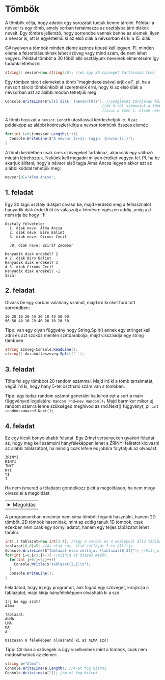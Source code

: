 # Tömbök
A tömbök célja, hogy adatok egy sorozatát tudjuk benne tárolni. Például a névsor is egy tömb, amely sorban tartalmazza
az osztályba járó diákok neveit. Egy tömbre jellemző, hogy sorrendbe vannak benne az elemek, ilyen a névsor is,
ott is egyértelmű ki az első diák a névsorban és ki a 15. diák.

C# nyelven a tömbök minden eleme azonos típusú kell legyen. Pl. minden eleme a felsorolásunknak lehet szöveg vagy mind szám,
de nem lehet vegyes. Például tömböt a 30 főből álló osztályunk neveinek elmentésére így tudunk létrehozni:
```cs
string[] nevsor=new string[30]; //ez egy 30 szöveget tartalmazó tömb
```
Egy tömben tárolt elemeket a tömb "megindexelésével érjük el", pl. ha a névsort tároló tömbünkből el szeretnénk érni,
hogy ki az első diák a névsorban azt az alábbi módon tehetjük meg:
```cs
Console.WriteLine($"Első diák: {nevsor[0]}"); //Szögletes zárójelek között írjuk hanyadik diák érdekel minket,
                                            //de 0-tól számozzuk a tömb elemeit,
                                            //azaz a tömb 1. eleme nevsor[0], a második a nevsor[1] és így tovább 
```
A tömb hosszát a ```nevsor.Length``` utasítással kérdezhetjük le.
Azaz példaképp az alábbi kódrészlet kiírja a nevsor tömbünk összes elemét:
```cs
for(int i=0;i<nevsor.Length;i++){
  Console.WriteLine($"A névsor {i+1}. tagja: {nevsor[i]}");
}
```
A tömb kezdetben csak üres szövegeket tartalmaz, akárcsak egy változó miután létrehoztuk. Nekünk kell megadni milyen értéket vegyen fel.
Pl. ha be akarjuk állítani, hogy a névsor első tagja Alma Ancsa legyen akkor azt az alábbi kóddal tehetjük meg:
```cs
nevsor[0]="Alma Ancsa";
```
## 1. feladat
Egy 30 tagú osztály diákjait olvasd be, majd kérdezd meg a felhasználót hanyadik diák érdekli őt
és válaszolj a kérdésre egészen addig, amíg azt nem írja be hogy -1:
```
Osztaly felvetele:
  1. diak neve: Alma Ancsa
  2. diak neve: Biro Balint
  3. diak neve: Cirmos Cecil
  ...
  30. diak neve: Zsiráf Zsombor
  
Hanyadik diak erdekel? 2
A 2. diak Biro Balint
Hanyadik diak erdekel? 3
A 3. diak Cirmos Cecil
Hanyadik diak erdekel? -1
Szia!
```
## 2. feladat
Olvass be egy sorban valahány számot, majd írd ki őket fordított sorrendben:
```
30 20 10 20 40 20 10 40 50 90
90 50 40 10 20 40 20 10 20 30
```
Tipp: van egy olyan függvény hogy String.Split() ennek egy stringet kell adni és azt szóköz mentén szétdarabolja,
majd visszaadja egy string tömbben: 
```cs
string szoveg=Console.ReadLine();
string[] darabolt=szoveg.Split(' ');
```

## 3. feladat
Tölts fel egy tömbböt 20 random számmal. Majd írd ki a tömb tartalmatát, végül írd ki, hogy hány 5-tel osztható szám van a tömbben.

Tipp: úgy tudsz random számot generálni ha leírod ezt a sort a main függvényed legelejére: ```Random rnd=new Random();```
Majd bármikor mikor új random számra lenne szükséged meghívod az rnd.Next() függvényt, pl: ```int randomszam=rnd.Next();```

## 4. feladat
Ez egy kicsit bonyolultabb feladat.
Egy Zrinyi versenyeken gyakori feladat az, hogy meg kell számolni hányféleképpen lehet a ZRINYI feliratot kiolvasni az alábbi táblázatból, ha mindig csak lefele és jobbra folytatjuk az olvasást: 
```
ZRINYI
RINYI
INYI
NYI
YI
I
```
Ha nem ismered a feladatot gondolkozz picit a megoldáson, ha nem megy olvasd el a megoldást.
<table><tr><td>

<details>
  <summary>Megoldás</summary>
  A 'Z' szöveget 1 féleképpen tudjuk kiolvasni. Az 'ZR' szöveget kétféleképpen, egyszer ha az első sorban szereplő 'R'-ben fejezzük be az olvasást, 1-szer ha a második sorban szereplő 'R' betűben fejezzük be. Hasonlóan a ZRINYI szót is annyiszor tudjuk kiolvasni, mint ha összeadnánk, hogy az egyes 'I' betűkben hányféleképpen juthatunk el.
 
 Már csak az a kérdés, hogy az egyes 'I' betűkbe hányféleképpen juthatunk el. A legfölső sorban lévő 'I' betűt könnyen láthatjuk, hogy csak 1 féle képpen lehet elérni, ha végig jobbra lépünk. Hasonlóan a legalsó sorban lévő 'I' betűt. A második sorban lévő 'I' betű már bonyolultabb, de ha azt nézzük, hogy ha a 2. sorban lévő 'I' betűbe honnan érkeztünk, akkor csak az 1. és a 2. sorban lévő 'Y' betű jöhet szóba. Innen jöhet az ötlet, hogy töltsünk ki egy táblázatot, hogy egy betűbe hányféleképpen juthatunk el. Ez mindig a tőle balra lévő és a felette lévő cella összege:
  
|       | Z | R | I  | N  | Y | I |
|-------|---|---|----|----|---|---|
| __Z__ | 1 | 1 | 1  | 1  | 1 | 1 |
| __R__ | 1 | 2 | 3  | 4  | 5 |   |
| __I__ | 1 | 3 | 6  | 10 |   |   |
| __N__ | 1 | 4 | 10 |    |   |   |
| __Y__ | 1 | 5 |    |    |   |   |
| __I__ | 1 |   |    |    |   |   |

 Azaz összesen 1+5+10+10+5+1=32 féleképpen tudjuk kiolvasni a ZRINYI szót.
</details>
</td></tr></table>

A programunkban mostmár nem sima tömböt fogunk használni, hanem 2D tömböt. 2D tömbök hasonlóak, mint az eddig tanult 1D tömbök, csak ezekben nem csak egy sornyi adatot, hanem egy teljes táblázatot lehet tárolni.
```cs
int[,] tablazat=new int[3,4]; //Egy 3 sorból és 4 oszlopból álló táblázatot hoz létre.
tablazat[0,0]=5; //Az első sor, első celláját 5-re állítja
Console.WriteLine($"Tablazat elso cellaja: {tablazat[0,3]}"); //Kiírja az első sor utolsó oszlopának értékét a konzolra
for(int i=0;i<3;i++){ //Kiírja az összes mezőt.
  for(int j=0;j<4;j++){
    Console.Writle($"tablazat[i,j]\t");
  }
  Console.WriteLine();
}
```
Feladatod, hogy írj egy programot, ami fogad egy szöveget, kirajzolja a táblázatot, majd kiírja hányféleképpen olvasható ki a szó.
```
Írj be egy szót!
Alma

Táblázat:
ALMA
LMA
MA
A

Összesen 8 féleképpen olvasható ki az ALMA szó!
```

Tipp: C#-ban a szövegek is úgy viselkednek mint a tömbök, csak nem módosíthatóak az elemei:
```cs
string a="Alma";
Console.WriteLine(a.Length); //4-et fog kiírni
Console.WriteLine(a[2]); //m-et fog kiírni
```
